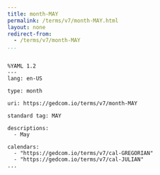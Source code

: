 ```yaml
---
title: month-MAY
permalink: /terms/v7/month-MAY.html
layout: none
redirect-from:
  - /terms/v7/month-MAY
...
```


```

%YAML 1.2
---
lang: en-US

type: month

uri: https://gedcom.io/terms/v7/month-MAY

standard tag: MAY

descriptions:
  - May

calendars:
  - "https://gedcom.io/terms/v7/cal-GREGORIAN"
  - "https://gedcom.io/terms/v7/cal-JULIAN"
...

```

